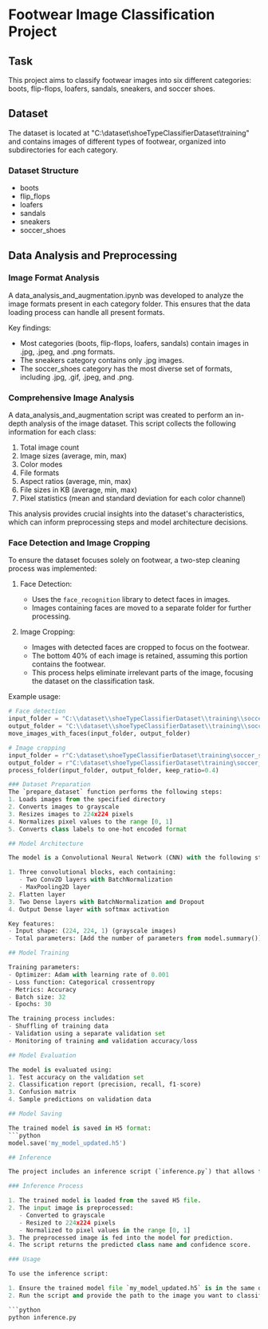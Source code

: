 # Footwear Image Classification Project

## Task
This project aims to classify footwear images into six different categories: boots, flip-flops, loafers, sandals, sneakers, and soccer shoes.

## Dataset
The dataset is located at "C:\dataset\shoeTypeClassifierDataset\training" and contains images of different types of footwear, organized into subdirectories for each category.

### Dataset Structure
- boots
- flip_flops
- loafers
- sandals
- sneakers
- soccer_shoes

## Data Analysis and Preprocessing

### Image Format Analysis
A data_analysis_and_augmentation.ipynb was developed to analyze the image formats present in each category folder. This ensures that the data loading process can handle all present formats.

Key findings:
- Most categories (boots, flip-flops, loafers, sandals) contain images in .jpg, .jpeg, and .png formats.
- The sneakers category contains only .jpg images.
- The soccer_shoes category has the most diverse set of formats, including .jpg, .gif, .jpeg, and .png.

### Comprehensive Image Analysis
A data_analysis_and_augmentation script was created to perform an in-depth analysis of the image dataset. This script collects the following information for each class:

1. Total image count
2. Image sizes (average, min, max)
3. Color modes
4. File formats
5. Aspect ratios (average, min, max)
6. File sizes in KB (average, min, max)
7. Pixel statistics (mean and standard deviation for each color channel)

This analysis provides crucial insights into the dataset's characteristics, which can inform preprocessing steps and model architecture decisions.

### Face Detection and Image Cropping
To ensure the dataset focuses solely on footwear, a two-step cleaning process was implemented:

1. Face Detection:
   - Uses the `face_recognition` library to detect faces in images.
   - Images containing faces are moved to a separate folder for further processing.

2. Image Cropping:
   - Images with detected faces are cropped to focus on the footwear.
   - The bottom 40% of each image is retained, assuming this portion contains the footwear.
   - This process helps eliminate irrelevant parts of the image, focusing the dataset on the classification task.

Example usage:
```python
# Face detection
input_folder = "C:\\dataset\\shoeTypeClassifierDataset\\training\\soccer_shoes"
output_folder = "C:\\dataset\\shoeTypeClassifierDataset\\training\\soccer_shoes_with_faces"
move_images_with_faces(input_folder, output_folder)

# Image cropping
input_folder = r"C:\dataset\shoeTypeClassifierDataset\training\soccer_shoes_with_faces"
output_folder = r"C:\dataset\shoeTypeClassifierDataset\training\soccer_shoes_resize"
process_folder(input_folder, output_folder, keep_ratio=0.4)

### Dataset Preparation
The `prepare_dataset` function performs the following steps:
1. Loads images from the specified directory
2. Converts images to grayscale
3. Resizes images to 224x224 pixels
4. Normalizes pixel values to the range [0, 1]
5. Converts class labels to one-hot encoded format

## Model Architecture

The model is a Convolutional Neural Network (CNN) with the following structure:

1. Three convolutional blocks, each containing:
   - Two Conv2D layers with BatchNormalization
   - MaxPooling2D layer
2. Flatten layer
3. Two Dense layers with BatchNormalization and Dropout
4. Output Dense layer with softmax activation

Key features:
- Input shape: (224, 224, 1) (grayscale images)
- Total parameters: [Add the number of parameters from model.summary()]

## Model Training

Training parameters:
- Optimizer: Adam with learning rate of 0.001
- Loss function: Categorical crossentropy
- Metrics: Accuracy
- Batch size: 32
- Epochs: 30

The training process includes:
- Shuffling of training data
- Validation using a separate validation set
- Monitoring of training and validation accuracy/loss

## Model Evaluation

The model is evaluated using:
1. Test accuracy on the validation set
2. Classification report (precision, recall, f1-score)
3. Confusion matrix
4. Sample predictions on validation data

## Model Saving

The trained model is saved in H5 format:
```python
model.save('my_model_updated.h5')

## Inference

The project includes an inference script (`inference.py`) that allows for classification of individual footwear images using the trained model.

### Inference Process

1. The trained model is loaded from the saved H5 file.
2. The input image is preprocessed:
   - Converted to grayscale
   - Resized to 224x224 pixels
   - Normalized to pixel values in the range [0, 1]
3. The preprocessed image is fed into the model for prediction.
4. The script returns the predicted class name and confidence score.

### Usage

To use the inference script:

1. Ensure the trained model file `my_model_updated.h5` is in the same directory as the script.
2. Run the script and provide the path to the image you want to classify:

```python
python inference.py
